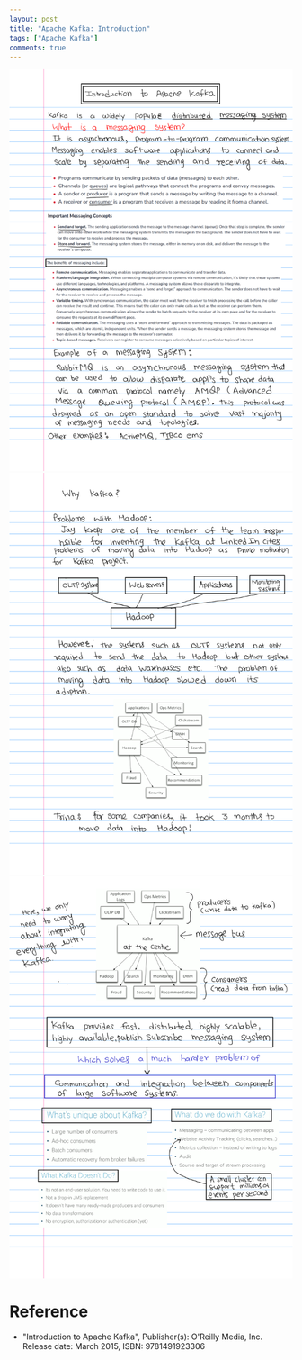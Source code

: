 ```yaml
---
layout: post
title: "Apache Kafka: Introduction"
tags: ["Apache Kafka"]
comments: true
---
```


![](/assets/images/20211226/1.png)
![](/assets/images/20211226/2.png)
![](/assets/images/20211226/3.png)

# Reference
* "Introduction to Apache Kafka", Publisher(s): O'Reilly Media, Inc.
    Release date: March 2015, ISBN: 9781491923306

